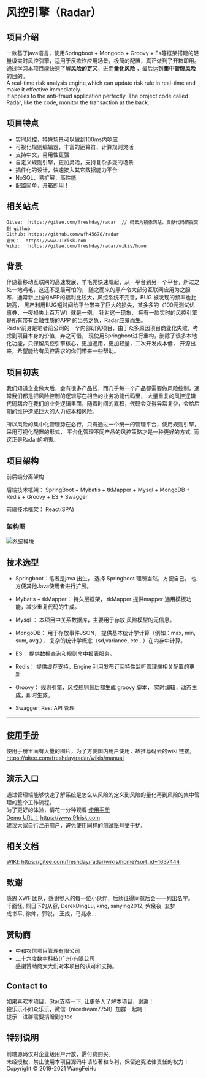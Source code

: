 # 风控引擎（Radar）
## 项目介绍
 一款基于java语言，使用Springboot + Mongodb + Groovy + Es等框架搭建的轻量级实时风控引擎，适用于反欺诈应用场景，极简的配置，真正做到了开箱即用。     
 通过学习本项目能快速了解**风险的定义**，进而**量化风险** ，最后达到**集中管理风险**的目的。   
A real-time risk analysis engine,which can update risk rule in real-time and make it effective immediately.  
It applies to the anti-fraud application perfectly. 
The project code called Radar, like the code, monitor the transaction at the back.

## 项目特点

 * 实时风控，特殊场景可以做到100ms内响应
 * 可视化规则编辑器，丰富的运算符、计算规则灵活
 * 支持中文，易用性更强
 * 自定义规则引擎，更加灵活，支持复杂多变的场景
 * 插件化的设计，快速接入其它数据能力平台
 * NoSQL，易扩展，高性能
 * 配置简单，开箱即用！

## 相关站点
    Gitee:  https://gitee.com/freshday/radar  // 码云为镜像网站，贡献代码请提交到 github   
    Github: https://github.com/wfh45678/radar  
    官网：  https://www.91risk.com  
    Wiki:   https://gitee.com/freshday/radar/wikis/home


## 背景
  伴随着移动互联网的高速发展，羊毛党快速崛起，从一平台到另一个平台，所过之处一地鸡毛，这还不是最可怕的，
  随之而来的黑产令大部分互联网应用为之胆寒，通常新上线的APP的福利比较大，风控系统不完善，BUG 被发现的频率也比较高，
  黑产利用BUG短时间给平台带来了巨大的损失，某多多的（100元测试优惠券，一夜损失上百万W）就是一例。 
  针对这一现象， 拥有一款实时的风控引擎是所有带有金融性质的APP 的当务之急，Radar应景而生。  
  Radar前身是笔者前公司的一个内部研究项目，由于众多原因项目商业化失败，考虑到项目本身的价值，弃之可惜，
  现使用Springboot进行重构，删除了很多本地化功能，只保留风控引擎核心，更加通用，更加轻量，二次开发成本低，
  开源出来，希望能给有风控需求的你们带来一些帮助。

## 项目初衷
我们知道企业做大后，会有很多产品线，而几乎每一个产品都需要做风险控制，通常我们都是把风险控制的逻辑写在相应的业务功能代码里，
大量重复的风控逻辑代码耦合在我们的业务逻辑里面，随着时间的累积，代码会变得异常复杂，会给后期的维护造成巨大的人力成本和风险。

所以风险的集中化管理势在必行，只有通过一个统一的管理平台，使用规则引擎，采用可视化配置的形式，
平台化管理不同产品的风控策略才是一种更好的方式, 而这正是Radar的初衷。

## 项目架构

前后端分离架构

后端技术框架： SpringBoot + Mybatis + tkMapper + Mysql +  MongoDB + Redis + Groovy + ES + Swagger

前端技术框架： React(SPA) 

### 架构图
![系统模块](https://www.91risk.com/radar/sys_model_arch.png) 

## 技术选型
* Springboot：笔者是java 出生， 选择 Springboot 理所当然，方便自己， 也方便其他Java使用者进行扩展。

* Mybatis + tkMapper： 持久层框架， tkMapper 提供mapper 通用模板功能，减少重复代码的生成。

* Mysql ： 本项目中关系数据库，主要用于存放 风险模型的元信息。

* MongoDB： 用于存放事件JSON， 提供基本统计学计算（例如：max, min, sum, avg,），
复杂的统计学概念（sd,variance, etc...）在内存中计算。

* ES： 提供数据查询和规则命中报表服务。

* Redis： 提供缓存支持，Engine 利用发布订阅特性监听管理端相关配置的更新

* Groovy： 规则引擎，风控规则最后都生成 groovy 脚本， 实时编辑，动态生成，即时生效。

* Swagger:  Rest API 管理


---

## [使用手册](https://gitee.com/freshday/radar/wikis/manual)
使用手册里面有大量的图片，为了方便国内用户使用，故推荐码云的wiki 链接,  
https://gitee.com/freshday/radar/wikis/manual


## 演示入口
通过管理端能够快速了解系统是怎么从风险的定义到风险的量化再到风险的集中管理的整个工作流程。  
为了更好的体验，请花一分钟观看 [使用手册](https://gitee.com/freshday/radar/wikis/manual?sort_id=1637446)  
[Demo URL：](https://www.91risk.com) https://www.91risk.com   
建议大家自行注册用户，避免使用同样的测试账号受干扰.   

## 相关文档
[WIKI:](https://gitee.com/freshday/radar/wikis/home?sort_id=1637444) https://gitee.com/freshday/radar/wikis/home?sort_id=1637444



## 致谢
感恩 XWF 团队，感谢参入的每一位小伙伴，后续征得同意后会一一列出名字。  
千面怪, 烈日下的从容, DerekDingLu, king, sanying2012, 紫泉夜, 玄梦     
成书平, 徐帅，郭锐， 王成，马兆永...

## 赞助商
* 中和农信项目管理有限公司   
* 二十六度数字科技(广州)有限公司  
感谢赞助商大大们对本项目的认可和支持。

## Contact to

 如果喜欢本项目，Star支持一下, 让更多人了解本项目，谢谢！   
 独乐乐不如众乐乐，微信（nicedream7758）加群一起嗨！  
 提示：进群需要捐赠到gitee  

 
 ## 特别说明
 前端源码仅对企业级用户开放，需付费购买。   
 未经授权，禁止使用本项目源码申请软著和专利，保留追究法律责任的权力！   
 Copyright ©  2019-2021 WangFeiHu
